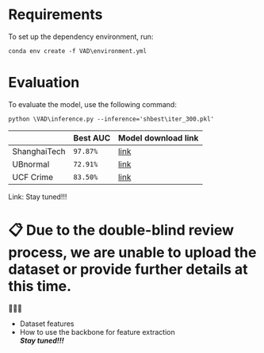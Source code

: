 # Requirements

To set up the dependency environment, run:
```setup
conda env create -f VAD\environment.yml
```

# Evaluation

To evaluate the model, use the following command:
```eval
python \VAD\inference.py --inference='shbest\iter_300.pkl'
```
|                |Best AUC                          |Model download link                         |
|----------------|-------------------------------|-----------------------------|
|ShanghaiTech|`97.87%`            |[link](https://pan.baidu.com/s/1kjPswPqt8i8wEz-3NCl5dg?pwd=7ias)            |
|UBnormal         |`72.91%`            |[link](https://pan.baidu.com/s/1kjPswPqt8i8wEz-3NCl5dg?pwd=7ias)            |
|UCF Crime          |`83.50%`|[link](https://pan.baidu.com/s/1kjPswPqt8i8wEz-3NCl5dg?pwd=7ias)|
Link: Stay tuned!!!

# 📋 Due to the double-blind review process, we are unable to upload the dataset or provide further details at this time.

🚀️🚀️🚀️

-   Dataset features 
-   How to use the backbone for feature extraction  
_**Stay tuned!!!**_

